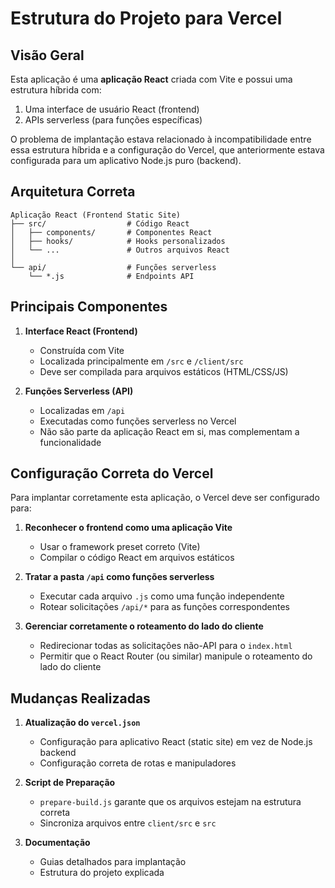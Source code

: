 # Estrutura do Projeto para Vercel

## Visão Geral

Esta aplicação é uma **aplicação React** criada com Vite e possui uma estrutura híbrida com:

1. Uma interface de usuário React (frontend)
2. APIs serverless (para funções específicas)

O problema de implantação estava relacionado à incompatibilidade entre essa estrutura híbrida e a configuração do Vercel, que anteriormente estava configurada para um aplicativo Node.js puro (backend).

## Arquitetura Correta

```
Aplicação React (Frontend Static Site)
├── src/                  # Código React
│   ├── components/       # Componentes React
│   ├── hooks/            # Hooks personalizados
│   └── ...               # Outros arquivos React
│
└── api/                  # Funções serverless
    └── *.js              # Endpoints API
```

## Principais Componentes

1. **Interface React (Frontend)**
   - Construída com Vite
   - Localizada principalmente em `/src` e `/client/src`
   - Deve ser compilada para arquivos estáticos (HTML/CSS/JS)

2. **Funções Serverless (API)**
   - Localizadas em `/api`
   - Executadas como funções serverless no Vercel
   - Não são parte da aplicação React em si, mas complementam a funcionalidade

## Configuração Correta do Vercel

Para implantar corretamente esta aplicação, o Vercel deve ser configurado para:

1. **Reconhecer o frontend como uma aplicação Vite**
   - Usar o framework preset correto (Vite)
   - Compilar o código React em arquivos estáticos

2. **Tratar a pasta `/api` como funções serverless**
   - Executar cada arquivo `.js` como uma função independente
   - Rotear solicitações `/api/*` para as funções correspondentes

3. **Gerenciar corretamente o roteamento do lado do cliente**
   - Redirecionar todas as solicitações não-API para o `index.html`
   - Permitir que o React Router (ou similar) manipule o roteamento do lado do cliente

## Mudanças Realizadas

1. **Atualização do `vercel.json`**
   - Configuração para aplicativo React (static site) em vez de Node.js backend
   - Configuração correta de rotas e manipuladores

2. **Script de Preparação**
   - `prepare-build.js` garante que os arquivos estejam na estrutura correta
   - Sincroniza arquivos entre `client/src` e `src`

3. **Documentação**
   - Guias detalhados para implantação
   - Estrutura do projeto explicada